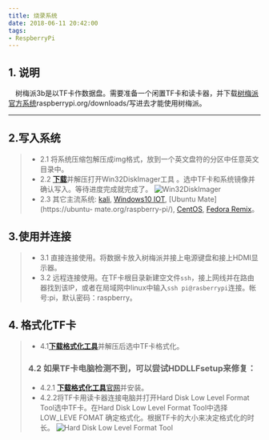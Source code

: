 ```yaml
---
title: 烧录系统
date: 2018-06-11 20:42:00
tags:
- RespberryPi
---
```


## 1. 说明
&emsp;树梅派3b是以TF卡作数据盘。需要准备一个闲置TF卡和读卡器，并下载[树梅派官方系统](https://www.raspberrypi.org/downloads/)raspberrypi.org/downloads/写进去才能使用树梅派。

---
<!--more-->

## 2.写入系统
> - 2.1 将系统压缩包解压成img格式，放到一个英文盘符的分区中任意英文目录中。
> - 2.2 <a href="/library/download/other/20180611/Win32DiskImager-0.9.5-binary.zip" downloads="Win32DiskImager-0.9.5-binary.zip" >**下载**</a>并解压打开Win32DiskImager工具 。选中TF卡和系统镜像并确认写入。等待进度完成就完成了。
    ![Win32DiskImager](https://qiniu.wuchuheng.com/images/respberrypi-image.png)
> - 2.3 其它主流系统:
    [kali](https://www.offensive-security.com/kali-linux-arm-images/),
    [Windows10 IOT](http://ms-iot.github.io/content/en-US/Downloads.htm),
    [Ubuntu Mate](https://ubuntu- mate.org/raspberry-pi/),
    [CentOS](http://mirror.centos.org/altarch/7/isos/armhfp/),
    [Fedora Remix](http://pidora.ca/)。

## 3.使用并连接
> - 3.1 直接连接使用。将数据卡放入树梅派并接上电源键盘和接上HDMI显示器。
> - 3.2 远程连接使用。在TF卡根目录新建空文件`ssh`，接上网线并在路由器找到该IP，或者在局域网中linux中输入`ssh pi@rasberrypi`连接。帐号:pi，默认密码：raspberry。


## 4. 格式化TF卡
> - 4.1<a href="/library/download/other/20180611/SD Formatter_存储卡彻底格式化.zip" download="SD Formatter_存储卡彻底格式化.zip">**下载格式化工具**</a>并解压后选中TF卡格式化。
> ### 4.2 如果TF卡电脑检测不到，可以尝试HDDLLFsetup来修复：
> - 4.2.1 <a href="/library/download/other/20180611/HDDLLFsetup.4.40.exe" download="HDDLLFsetup.4.40.exe">**下载格式化工具**</a>[官网](http://hddguru.com/)并安装。
> - 4.2.2将TF卡用读卡器连接电脑并打开Hard Disk Low Level Format Tool选中TF卡。在Hard Disk Low Level Format Tool中选择LOW_LEVE FOMAT 确定格式化。根据TF卡的大小来决定格式化的时长。
    ![Hard Disk Low Level Format Tool](https://qiniu.wuchuheng.com/images/formatSDCard.png)
>

[^systems]: hello